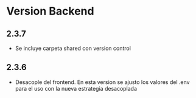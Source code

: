 # Version Backend

## 2.3.7
- Se incluye carpeta shared con version control


## 2.3.6
- Desacople del frontend. En esta version se ajusto los valores del .env para el uso con la nueva estrategia desacoplada